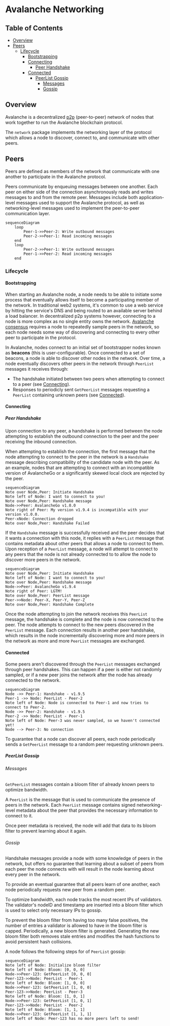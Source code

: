 # Avalanche Networking

## Table of Contents

- [Overview](#overview)
- [Peers](#peers)
  - [Lifecycle](#lifecycle)
    - [Bootstrapping](#bootstrapping)
    - [Connecting](#connecting)
      - [Peer Handshake](#peer-handshake)
    - [Connected](#connected)
      - [PeerList Gossip](#peerlist-gossip)
        - [Messages](#messages)
        - [Gossip](#gossip)

## Overview

Avalanche is a decentralized [p2p](https://en.wikipedia.org/wiki/Peer-to-peer) (peer-to-peer) network of nodes that work together to run the Avalanche blockchain protocol.

The `network` package implements the networking layer of the protocol which allows a node to discover, connect to, and communicate with other peers.

## Peers

Peers are defined as members of the network that communicate with one another to participate in the Avalanche protocol.

Peers communicate by enqueuing messages between one another. Each peer on either side of the connection asynchronously reads and writes messages to and from the remote peer. Messages include both application-level messages used to support the Avalanche protocol, as well as networking-level messages used to implement the peer-to-peer communication layer.

```mermaid
sequenceDiagram
    loop 
        Peer-1->>Peer-2: Write outbound messages
        Peer-2->>Peer-1: Read incoming messages
    end
    loop
        Peer-2->>Peer-1: Write outbound messages
        Peer-1->>Peer-2: Read incoming messages
    end
```

### Lifecycle

#### Bootstrapping

When starting an Avalanche node, a node needs to be able to initiate some process that eventually allows itself to become a participating member of the network. In traditional web2 systems, it's common to use a web service by hitting the service's DNS and being routed to an available server behind a load balancer. In decentralized p2p systems however, connecting to a node is more complex as no single entity owns the network. [Avalanche consensus](https://docs.avax.network/overview/getting-started/avalanche-consensus) requires a node to repeatedly sample peers in the network, so each node needs some way of discovering and connecting to every other peer to participate in the protocol.

In Avalanche, nodes connect to an initial set of bootstrapper nodes known as **beacons** (this is user-configurable). Once connected to a set of beacons, a node is able to discover other nodes in the network. Over time, a node eventually discovers other peers in the network through `PeerList` messages it receives through:

- The handshake initiated between two peers when attempting to connect to a peer (see [Connecting](#connecting)).
- Responses to periodicly sent `GetPeerList` messages requesting a `PeerList` containing unknown peers (see [Connected](#connected)).

#### Connecting

##### Peer Handshake

Upon connection to any peer, a handshake is performed between the node attempting to establish the outbound connection to the peer and the peer receiving the inbound connection.

When attempting to establish the connection, the first message that the node attempting to connect to the peer in the network is a `Handshake` message describing compatibility of the candidate node with the peer. As an example, nodes that are attempting to connect with an incompatible version of AvalancheGo or a significantly skewed local clock are rejected by the peer.

```mermaid
sequenceDiagram
Note over Node,Peer: Initiate Handshake
Note left of Node: I want to connect to you!
Note over Node,Peer: Handshake message
Node->>Peer: AvalancheGo v1.0.0
Note right of Peer: My version v1.9.4 is incompatible with your version v1.0.0.
Peer-xNode: Connection dropped
Note over Node,Peer: Handshake Failed
```

If the `Handshake` message is successfully received and the peer decides that it wants a connection with this node, it replies with a `PeerList` message that contains metadata about other peers that allows a node to connect to them. Upon reception of a `PeerList` message, a node will attempt to connect to any peers that the node is not already connected to to allow the node to discover more peers in the network.

```mermaid
sequenceDiagram
Note over Node,Peer: Initiate Handshake
Note left of Node: I want to connect to you!
Note over Node,Peer: Handshake message
Node->>Peer: AvalancheGo v1.9.4
Note right of Peer: LGTM!
Note over Node,Peer: PeerList message
Peer->>Node: Peer-X, Peer-Y, Peer-Z
Note over Node,Peer: Handshake Complete
```

Once the node attempting to join the network receives this `PeerList` message, the handshake is complete and the node is now connected to the peer. The node attempts to connect to the new peers discovered in the `PeerList` message. Each connection results in another peer handshake, which results in the node incrementally discovering more and more peers in the network as more and more `PeerList` messages are exchanged.

#### Connected

Some peers aren't discovered through the `PeerList` messages exchanged through peer handshakes. This can happen if a peer is either not randomly sampled, or if a new peer joins the network after the node has already connected to the network.

```mermaid
sequenceDiagram
Node ->> Peer-1: Handshake - v1.9.5
Peer-1 ->> Node: PeerList - Peer-2
Note left of Node: Node is connected to Peer-1 and now tries to connect to Peer-2.
Node ->> Peer-2: Handshake - v1.9.5
Peer-2 ->> Node: PeerList - Peer-1
Note left of Node: Peer-3 was never sampled, so we haven't connected yet!
Node --> Peer-3: No connection
```

To guarantee that a node can discover all peers, each node periodically sends a `GetPeerList` message to a random peer requesting unknown peers.

##### PeerList Gossip

###### Messages

`GetPeerList` messages contain a bloom filter of already known peers to optimize bandwidth.

A `PeerList` is the message that is used to communicate the presence of peers in the network. Each `PeerList` message contains signed networking-level metadata about the peer that provides the necessary information to connect to it.

Once peer metadata is received, the node will add that data to its bloom filter to prevent learning about it again.

###### Gossip

Handshake messages provide a node with some knowledge of peers in the network, but offers no guarantee that learning about a subset of peers from each peer the node connects with will result in the node learning about every peer in the network.

To provide an eventual guarantee that all peers learn of one another, each node periodically requests new peer from a random peer.

To optimize bandwidth, each node tracks the most recent IPs of validators. The validator's nodeID and timestamp are inserted into a bloom filter which is used to select only necessary IPs to gossip.

To prevent the bloom filter from having too many false positives, the number of entries a validator is allowed to have in the bloom filter is capped. Periodically, a new bloom filter is generated. Generating the new bloom filter both removes stale entries and modifies the hash functions to avoid persistent hash collisions.

A node follows the following steps for of `PeerList` gossip:

```mermaid
sequenceDiagram
Note left of Node: Initialize bloom filter
Note left of Node: Bloom: [0, 0, 0]
Node->>Peer-123: GetPeerList [0, 0, 0]
Peer-123->>Node: PeerList - Peer-1
Note left of Node: Bloom: [1, 0, 0]
Node->>Peer-123: GetPeerList [1, 0, 0]
Peer-123->>Node: PeerList - Peer-3
Note left of Node: Bloom: [1, 0, 1]
Node->>Peer-123: GetPeerList [1, 0, 1]
Peer-123->>Node: PeerList - Peer-2
Note left of Node: Bloom: [1, 1, 1]
Node->>Peer-123: GetPeerList [1, 1, 1]
Note left of Node: Peer-123 has no more peers left to send!
```
